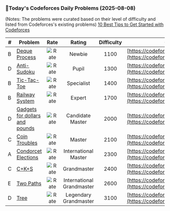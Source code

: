 ### 🌟Today's Codeforces Daily Problems (2025-08-08)
(Notes: The problems were curated based on their level of difficulty and listed from Codeforces's existing problems)
[10 Best Tips to Get Started with Codeforces](https://github.com/ika9810/Codeforces-Daily-Problems/blob/main/10%20Best%20Tips%20to%20Get%20Started%20with%20Codeforces.md)

| # | Problem | Rate| Rating | Difficulty | Contest |
|---| ----- | :--------: | :----------: | :----------: | ---------- |
|B|[Deque Process](https://codeforces.com/contest/2128/problem/B)|![Rate](https://img.shields.io/badge/Newbie-1100-lightgrey)|Newbie|1100|[https://codeforces.com/contest/2128](https://codeforces.com/contest/2128)|
|D|[Anti-Sudoku](https://codeforces.com/contest/1335/problem/D)|![Rate](https://img.shields.io/badge/Pupil-1300-brightgreen)|Pupil|1300|[https://codeforces.com/contest/1335](https://codeforces.com/contest/1335)|
|B|[Tic-Tac-Toe](https://codeforces.com/contest/907/problem/B)|![Rate](https://img.shields.io/badge/Specialist-1400-9cf)|Specialist|1400|[https://codeforces.com/contest/907](https://codeforces.com/contest/907)|
|B|[Railway System](https://codeforces.com/contest/1687/problem/B)|![Rate](https://img.shields.io/badge/Expert-1700-blue)|Expert|1700|[https://codeforces.com/contest/1687](https://codeforces.com/contest/1687)|
|D|[Gadgets for dollars and pounds](https://codeforces.com/contest/609/problem/D)|![Rate](https://img.shields.io/badge/Candidate%20Master-2000-blueviolet)|Candidate Master|2000|[https://codeforces.com/contest/609](https://codeforces.com/contest/609)|
|C|[Coin Troubles](https://codeforces.com/contest/283/problem/C)|![Rate](https://img.shields.io/badge/Master-2100-orange)|Master|2100|[https://codeforces.com/contest/283](https://codeforces.com/contest/283)|
|A|[Condorcet Elections](https://codeforces.com/contest/2068/problem/A)|![Rate](https://img.shields.io/badge/International%20Master-2300-orange)|International Master|2300|[https://codeforces.com/contest/2068](https://codeforces.com/contest/2068)|
|C|[C+K+S](https://codeforces.com/contest/2023/problem/C)|![Rate](https://img.shields.io/badge/Grandmaster-2400-red)|Grandmaster|2400|[https://codeforces.com/contest/2023](https://codeforces.com/contest/2023)|
|E|[Two Paths](https://codeforces.com/contest/36/problem/E)|![Rate](https://img.shields.io/badge/International%20Grandmaster-2600-red)|International Grandmaster|2600|[https://codeforces.com/contest/36](https://codeforces.com/contest/36)|
|D|[Tree](https://codeforces.com/contest/468/problem/D)|![Rate](https://img.shields.io/badge/Legendary%20Grandmaster-3100-red)|Legendary Grandmaster|3100|[https://codeforces.com/contest/468](https://codeforces.com/contest/468)|
